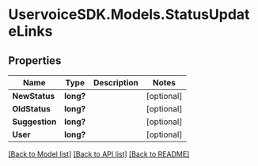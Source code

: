 # UservoiceSDK.Models.StatusUpdateLinks
## Properties

Name | Type | Description | Notes
------------ | ------------- | ------------- | -------------
**NewStatus** | **long?** |  | [optional] 
**OldStatus** | **long?** |  | [optional] 
**Suggestion** | **long?** |  | [optional] 
**User** | **long?** |  | [optional] 

[[Back to Model list]](../README.md#documentation-for-models) [[Back to API list]](../README.md#documentation-for-api-endpoints) [[Back to README]](../README.md)


